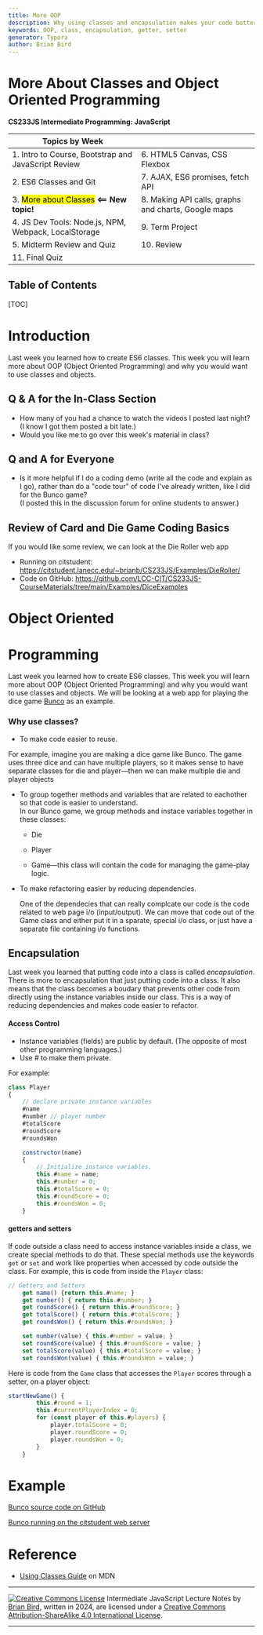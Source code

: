```yaml
---
title: More OOP
description: Why using classes and encapsulation makes your code better.
keywords: OOP, class, encapsulation, getter, setter
generator: Typora
author: Brian Bird
---
```


<h1>More About Classes and Object Oriented Programming</h1>

**CS233JS Intermediate Programming: JavaScript**

| Topics by Week                                        |                                                     |
| ----------------------------------------------------- | --------------------------------------------------- |
| 1. Intro to Course, Bootstrap and JavaScript Review   | 6. HTML5 Canvas, CSS Flexbox                        |
| 2. ES6 Classes and Git                                | 7. AJAX, ES6 promises, fetch API                    |
| 3. <mark>More about Classes</mark> **<== New topic!** | 8. Making API calls, graphs and charts, Google maps |
| 4. JS Dev Tools: Node.js, NPM, Webpack, LocalStorage  | 9. Term Project                                     |
| 5. Midterm Review and Quiz                            | 10. Review                                          |
| 11. Final Quiz                                        |                                                     |



<h2>Table of Contents</h2>

[TOC]

# Introduction

Last week you learned how to create ES6 classes. This week you will learn more about OOP (Object Oriented Programming) and why you would want to use classes and objects.

## Q & A for the In-Class Section

- How many of you had a chance to watch the videos I posted last night? 
  (I know I got them posted a bit late.)
- Would you like me to go over this week's material in class?

## Q and A for Everyone

- Is it more helpful if I do a coding demo (write all the code and explain as I go), rather than do a "code tour" of code I've already written, like I did for the Bunco game?  
  (I posted this in the discussion forum for online students to answer.)

## Review of Card and Die Game Coding Basics

If you would like some review, we can look at the Die Roller web app

- Running on citstudent: https://citstudent.lanecc.edu/~brianb/CS233JS/Examples/DieRoller/
- Code on GitHub: https://github.com/LCC-CIT/CS233JS-CourseMaterials/tree/main/Examples/DiceExamples



# Object Oriented

#  Programming

Last week you learned how to create ES6 classes. This week you will learn more about OOP (Object Oriented Programming) and why you would want to use classes and objects. We will be looking at a web app for playing the dice game  [Bunco](https://en.wikipedia.org/wiki/Bunco) as an example.

### Why use classes?

-  To make code easier to reuse.  

  For example, imagine you are making a dice game like Bunco. The game uses three dice and can have multiple players, so it makes sense to have separate classes for die and player&mdash;then we can make multiple die and player objects

- To group together methods and variables that are related to eachother so that code is easier to understand.  
  In our Bunco game, we group methods and instace variables together in these classes:

  - Die

  - Player

  - Game&mdash;this class will contain the code for managing the game-play logic.

- To make refactoring easier by reducing dependencies.  

  One of the dependecies that can really complcate our code is the code related to web page i/o (input/output). We can move that code out of the Game class and either put it in a sparate, special i/o  class, or just have a separate file containing i/o functions.



## Encapsulation

Last week you learned that putting code into a class is called *encapsulation*. There is more to encapsulation that just putting code into a class. It also means that the class becomes a boudary that prevents other code from directly using the instance variables inside our class. This is a way of reducing dependencies and makes code easier to refactor. 

#### Access Control

- Instance variables (fields) are public by default. (The opposite of most other programming languages.)
- Use # to make them private.

For example:

```javascript
class Player
{
    // declare private instance variables
    #name
    #number // player number
    #totalScore
    #roundScore
    #roundsWon

    constructor(name)
    {
        // Initialize instance variables.
        this.#name = name;
        this.#number = 0;
        this.#totalScore = 0;
        this.#roundScore = 0;
        this.#roundsWon = 0;
    }
```



#### getters and setters

If code outside a class need to access instance variables inside a class, we create special methods to do that. These special methods use the keywords `get` or `set`  and work like properties when accessed by code outside the class. For example, this is code from inside the `Player` class:

```javascript
// Getters and Setters
    get name() {return this.#name; }
    get number() { return this.#number; }
    get roundScore() { return this.#roundScore; }
    get totalScore() { return this.#totalScore; }
    get roundsWon() { return this.#roundsWon; }

    set number(value) { this.#number = value; }
    set roundScore(value) { this.#roundScore = value; }
    set totalScore(value) { this.#totalScore = value; }
    set roundsWon(value) { this.#roundsWon = value; }
```

Here is code from the `Game` class that accesses the `Player` scores through a setter, on a player object:

```javascript
startNewGame() {
        this.#round = 1;
        this.#currentPlayerIndex = 0;
        for (const player of this.#players) {
            player.totalScore = 0;
            player.roundScore = 0;
            player.roundsWon = 0;
        }
    }
```

# Example

[Bunco source code on GitHub](https://github.com/LCC-CIT/CS233JS-BuncoGame)

[Bunco running on the citstudent web server](http://citstudent.lanecc.edu/~brianb/CS233JS/Examples//Bunco)



# Reference

- [Using Classes Guide](https://developer.mozilla.org/en-US/docs/Web/JavaScript/Guide/Using_classes) on MDN

  



------

[![Creative Commons License](https://i.creativecommons.org/l/by-sa/4.0/88x31.png)](http://creativecommons.org/licenses/by-sa/4.0/) Intermediate JavaScript Lecture Notes by [Brian Bird](https://profbird.dev), written in <time>2024</time>, are licensed under a [Creative Commons Attribution-ShareAlike 4.0 International License](http://creativecommons.org/licenses/by-sa/4.0/). 

------------